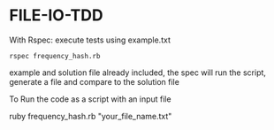 FILE-IO-TDD
===========

<p>With Rspec: execute tests using example.txt</p>

	rspec frequency_hash.rb

<p>example and solution file already included, the spec will run the script, generate a file and compare to the solution file</p>

<p>To Run the code as a script with an input file</p>
	ruby frequency_hash.rb "your_file_name.txt"

	
